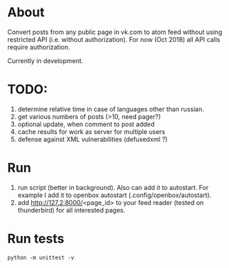 # About
Convert posts from any public page in vk.com to atom feed without using restricted API (i.e. without authorization).
For now (Oct 2018) all API calls require authorization.

Currently in development.


# TODO:
1. determine relative time in case of languages other than russian.
1. get various numbers of posts (>10, need pager?)
1. optional update, when comment to post added
1. cache results for work as server for multiple users
1. defense against XML vulnerabilities (defuxedxml ?)

# Run
1. run script (better in background). Also can add it to autostart. For example I add it to openbox autostart (.config/openbox/autostart).
1. add http://127.2:8000/<page_id> to your feed reader (tested on thunderbird) for all interested pages.

# Run tests
`python -m unittest -v`
